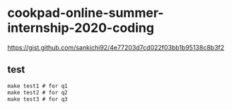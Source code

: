 # cookpad-online-summer-internship-2020-coding
https://gist.github.com/sankichi92/4e77203d7cd022f03bb1b95138c8b3f2

## test

```txt
make test1 # for q1
make test2 # for q2
make test3 # for q3
```
